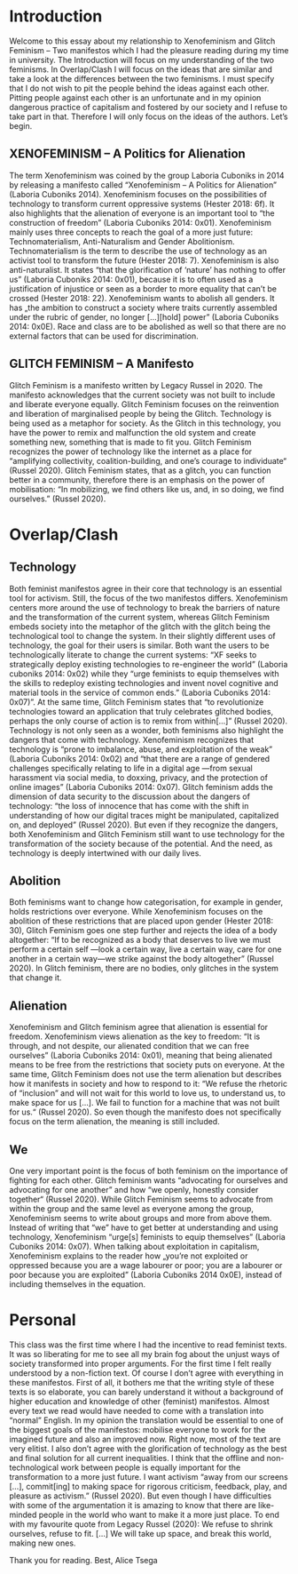 # Introduction

Welcome to this essay about my relationship to Xenofeminism and Glitch Feminism – Two manifestos which I had the pleasure reading during my time in university.
The Introduction will focus on my understanding of the two feminisms. In Overlap/Clash I will focus on the ideas that are similar and take a look at the differences between the two feminisms. I must specify that I do not wish to pit the people behind the ideas against each other. Pitting people against each other is an unfortunate and in my opinion dangerous practice of capitalism and fostered by our society and I refuse to take part in that. Therefore I will only focus on the ideas of the authors. Let’s begin.

## XENOFEMINISM – A Politics for Alienation

The term Xenofeminism was coined by the group Laboria Cuboniks in 2014 by releasing a manifesto called “Xenofeminism – A Politics for Alienation” (Laboria Cuboniks 2014). Xenofeminism focuses on the possibilities of technology to transform current oppressive systems (Hester 2018: 6f). It also highlights that the alienation of everyone is an important tool to “the construction of freedom” (Laboria Cuboniks 2014: 0x01). Xenofeminism mainly uses three concepts to reach the goal of a more just future: Technomaterialism, Anti-Naturalism and Gender Abolitionism. Technomaterialism is the term to describe the use of technology as an activist tool to transform the future (Hester 2018: 7). Xenofeminism is also anti-naturalist. It states “that the glorification of ‘nature’ has nothing to offer us” (Laboria Cuboniks 2014: 0x01), because it is to often used as a justification of injustice or seen as a border to more equality that can’t be crossed (Hester 2018: 22). Xenofeminism wants to abolish all genders.  It has „the ambition to construct a society where traits currently assembled under the rubric of gender, no longer [...][hold] power” (Laboria Cuboniks 2014: 0x0E). Race and class are to be abolished as well so that there are no external factors that can be used for discrimination. 

## GLITCH FEMINISM – A Manifesto

Glitch Feminism is a manifesto written by Legacy Russel in 2020. The manifesto acknowledges that the current society was not built to include and liberate everyone equally. Glitch Feminism focuses on the reinvention and liberation of marginalised people by being the Glitch.  Technology is being used as a metaphor for society. As the Glitch in this technology, you have the power to remix and malfunction the old system and create something new, something that is made to fit you. Glitch Feminism recognizes the power of technology like the internet as a place for “amplifying collectivity, coalition-building, and one’s courage to individuate“ (Russel 2020). Glitch Feminism states, that as a glitch, you can function better in a community, therefore there is an emphasis on the power of mobilisation: “In mobilizing, we find others
like us, and, in so doing, we find ourselves.” (Russel 2020).


# Overlap/Clash


## Technology

Both feminist manifestos agree in their core that technology is an essential tool for activism. Still, the focus of the two manifestos differs. Xenofeminism centers more around the use of technology to break the barriers of nature and the transformation of the current system, whereas Glitch Feminism embeds society  into the metaphor of the glitch with the glitch being the technological tool to change the system. 
In their slightly different uses of technology, the goal for their users is similar. Both want the users to be technologically literate to change the current systems: “XF seeks to strategically deploy existing technologies to re-engineer the world”  (Laboria cuboniks 2014: 0x02) while they “urge feminists to equip themselves with the skills to redeploy existing technologies and invent novel cognitive and material tools in the service of common ends.” (Laboria Cuboniks 2014: 0x07)”. At the same time, Glitch Feminism states that “to revolutionize technologies toward an application that truly celebrates glitched bodies, perhaps the only course of action is to remix from within[...]” (Russel 2020).
Technology is not only seen as a wonder, both feminisms also highlight the dangers that come with technology.  Xenofeminism recognizes that technology is “prone to imbalance, abuse, and exploitation of the weak” (Laboria Cuboniks 2014: 0x02) and  “that there are a range of gendered challenges specifically relating to life in a digital age —from sexual harassment via social media, to doxxing, privacy, and the protection of online images” (Laboria Cuboniks 2014: 0x07). Glitch feminism adds the dimension of data security to the discussion about the dangers of technology: “the loss of innocence that has come with the shift in understanding of how our digital traces might be manipulated, capitalized on, and deployed” (Russel 2020). But even if they recognize the dangers, both Xenofeminism and Glitch Feminism still want to use technology for the transformation of the society because of the potential. And the need, as technology is deeply intertwined with our daily lives. 

## Abolition

Both feminisms want to change how categorisation, for example in gender, holds restrictions over everyone. While Xenofeminism focuses on the abolition of these restrictions that are placed upon gender (Hester 2018: 30), Glitch Feminism goes one step further and rejects the idea of a body altogether: “If to be recognized as a body that deserves to live we must perform a certain self —look a certain way, live a certain way, care for one another in a certain way—we strike against the body altogether” (Russel 2020). In Glitch feminism, there are no bodies, only glitches in the system that change it.
 
## Alienation 

Xenofeminism and Glitch feminism agree that alienation is essential for freedom. Xenofeminism views alienation as the key to freedom:  “It is through, and not despite, our alienated condition that we can free ourselves” (Laboria Cuboniks 2014: 0x01), meaning that being alienated means to be free from the restrictions that society puts on everyone. At the same time, Glitch Feminism does not use the term alienation but describes how it manifests in society and how to respond to it: “We refuse the rhetoric of “inclusion” and will not wait for this world to love us, to understand us, to make space for us […]. We fail to function for a machine that was not built for us.“ (Russel 2020). So even though the manifesto does not specifically focus on the term alienation, the meaning is still included. 

## We

One very important point is the focus of both feminism on the importance of fighting for each other. Glitch feminism wants “advocating for ourselves and advocating for one another”  and how “we openly, honestly consider together“ (Russel 2020). While Glitch Feminism seems to advocate from within the group and the same level as everyone among the group, Xenofeminism seems to write about groups and more from above them.  Instead of writing that “we” have to get better at understanding and using technology, Xenofeminism “urge[s] feminists to equip themselves” (Laboria Cuboniks 2014: 0x07). When talking about exploitation in capitalism, Xenofeminism explains to the reader how  „you’re not exploited or oppressed because you are a wage labourer or poor; you are a labourer or poor because you are exploited” (Laboria Cuboniks 2014 0x0E), instead of including themselves in the equation.


# Personal

This class was the first time where I had the incentive to read feminist texts. It was so liberating for me to see all my brain fog about the unjust ways of society transformed into proper arguments. For the first time I felt really understood by a non-fiction text. Of course I don’t agree with everything in these manifestos. First of all, it bothers me that the writing style of these texts is so elaborate, you can barely understand it without a background of higher education and knowledge of other (feminist) manifestos. Almost every text we read would have needed to come with a translation into “normal” English. In my opinion the translation would be essential to one of the biggest goals of the manifestos: mobilise everyone to work for the imagined future and also an improved now.  Right now, most of the text are very elitist. I also don’t agree with the glorification of technology as the best and final solution for all current inequalities. I think that the offline and non-technological work between people is equally important for the transformation to a more just future. I want activism “away from our screens […], commit[ing] to making space for rigorous criticism, feedback, play, and pleasure as activism.” (Russel 2020).  But even though I have difficulties with some of the argumentation it is amazing to know that there are like-minded people in the world who want to make it a more just place. To end with my favourite quote from Legacy Russel (2020):  We refuse to shrink ourselves, refuse to fit. […]  We will take up space, and break this world, making new ones.

Thank you for reading.
Best,
Alice Tsega
